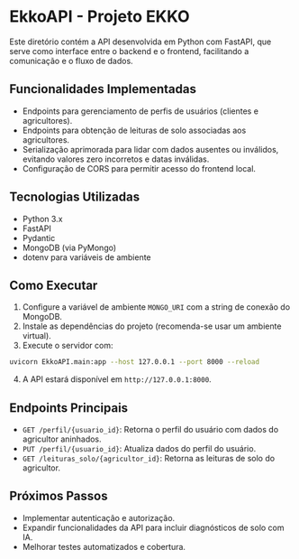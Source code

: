 # EkkoAPI - Projeto EKKO

Este diretório contém a API desenvolvida em Python com FastAPI, que serve como interface entre o backend e o frontend, facilitando a comunicação e o fluxo de dados.

## Funcionalidades Implementadas

- Endpoints para gerenciamento de perfis de usuários (clientes e agricultores).
- Endpoints para obtenção de leituras de solo associadas aos agricultores.
- Serialização aprimorada para lidar com dados ausentes ou inválidos, evitando valores zero incorretos e datas inválidas.
- Configuração de CORS para permitir acesso do frontend local.

## Tecnologias Utilizadas

- Python 3.x
- FastAPI
- Pydantic
- MongoDB (via PyMongo)
- dotenv para variáveis de ambiente

## Como Executar

1. Configure a variável de ambiente `MONGO_URI` com a string de conexão do MongoDB.
2. Instale as dependências do projeto (recomenda-se usar um ambiente virtual).
3. Execute o servidor com:

```bash
uvicorn EkkoAPI.main:app --host 127.0.0.1 --port 8000 --reload
```

4. A API estará disponível em `http://127.0.0.1:8000`.

## Endpoints Principais

- `GET /perfil/{usuario_id}`: Retorna o perfil do usuário com dados do agricultor aninhados.
- `PUT /perfil/{usuario_id}`: Atualiza dados do perfil do usuário.
- `GET /leituras_solo/{agricultor_id}`: Retorna as leituras de solo do agricultor.

## Próximos Passos

- Implementar autenticação e autorização.
- Expandir funcionalidades da API para incluir diagnósticos de solo com IA.
- Melhorar testes automatizados e cobertura.
